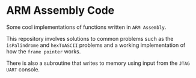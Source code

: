 # ARM Assembly Code

Some cool implementations of functions written in ```ARM Assembly```. 

This repository involves solutions to common problems such as the ```isPalindrome``` and ```hexToASCII``` problems and a working implementation of how the ```frame pointer``` works. 

There is also a subroutine that writes to memory using input from the ```JTAG UART``` console.

